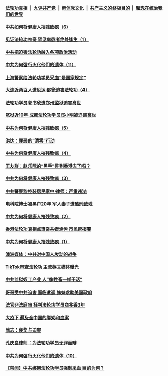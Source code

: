 

####  [法轮功真相](../../../../basic/blob/master/README.md?t=09041602) &nbsp;|&nbsp; [九评共产党](../../../../9ping.md/blob/master/README.md?t=09041602) &nbsp;|&nbsp; [解体党文化](../../../../jtdwh.md/blob/master/README.md?t=09041602)  &nbsp;|&nbsp; [共产主义的终极目的](../../../../gczydzjmd.md/blob/master/README.md?t=09041602) &nbsp;|&nbsp; [魔鬼在统治我们的世界](../../../../mgztzwmdsj.md/blob/master/README.md?t=09041602) 

#### [中共如何将健康人摧残致疯（6）](../pages/prog424/a102933486.md?t=09041602) 

#### [见证法轮功神奇 罕见病患者绝处逢生（1）](../pages/prog424/a102933478.md?t=09041602) 

#### [中共把迫害法轮功融入各项政治活动](../pages/prog424/a102932998.md?t=09041602) 

#### [中共为何强行火化他们的遗体（11）](../pages/prog424/a102932673.md?t=09041602) 

#### [上海警察给法轮功学员采血“是国家规定”](../pages/prog424/a102932635.md?t=09041602) 

#### [大连近两百人遭厄运 都曾迫害法轮功（4）](../pages/prog424/a102932625.md?t=09041602) 

#### [法轮功学员郭书欣遭郑州监狱迫害离世](../pages/prog424/a102932175.md?t=09041602) 

#### [冤狱近10年 成都法轮功学员邓小明被迫害离世](../pages/prog424/a102931864.md?t=09041602) 

#### [中共为何将健康人摧残致疯（5）](../pages/prog424/a102931802.md?t=09041602) 

#### [洪达：罪恶的“清零”行动](../pages/prog424/a102931482.md?t=09041602) 

#### [中共为何将健康人摧残致疯（4）](../pages/prog424/a102931006.md?t=09041602) 

#### [王友群：赵乐际的“黑手”伸到香港去了吗？](../pages/prog424/a102930431.md?t=09041602) 

#### [中共为何将健康人摧残致疯（3）](../pages/prog424/a102930124.md?t=09041602) 

#### [中共警察监控装居民家中 律师：严重违法](../pages/prog424/a102930082.md?t=09041602) 

#### [电科院博士被黑户20年 军人妻子遭酷刑致残](../pages/prog424/a102929730.md?t=09041602) 

#### [中共为何将健康人摧残致疯（2）](../pages/prog424/a102929689.md?t=09041602) 

#### [香港法轮功真相点遭亲共者涂污 市民帮报警](../pages/prog424/a102929604.md?t=09041602) 

#### [中共为何将健康人摧残致疯（1）](../pages/prog424/a102928795.md?t=09041602) 

#### [澳洲媒体：中共对中国人发动的战争](../pages/prog424/a102928790.md?t=09041602) 

#### [TikTok审查法轮功 主流英文媒体曝光](../pages/prog424/a102928120.md?t=09041602) 

#### [中共监狱奴工产业 人“像牲畜一样干活”](../pages/prog424/a102927908.md?t=09041602) 

#### [哥哥受中共迫害 面临遣返 妹妹求助美国政府](../pages/prog424/a102927341.md?t=09041602) 

#### [法官非法庭审 枉判法轮功学员商兆香3年](../pages/prog424/a102926577.md?t=09041602) 

#### [大疫下 遍及全中国的绑架和血案](../pages/prog424/a102926546.md?t=09041602) 

#### [隋志：褒奖与迫害](../pages/prog424/a102926230.md?t=09041602) 

#### [孔庆良律师：为法轮功学员无罪而辩](../pages/prog424/a102925726.md?t=09041602) 

#### [中共为何强行火化他们的遗体（10）](../pages/prog424/a102925710.md?t=09041602) 

#### [【禁闻】中共绑架法轮功学员强制采血 目的为何？](../pages/prog424/a102925441.md?t=09041602) 

